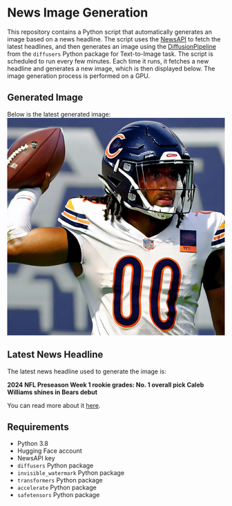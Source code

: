 # News Image Generation
This repository contains a Python script that automatically generates an image based on a news headline. The script uses the [NewsAPI](https://newsapi.org/) to fetch the latest headlines, and then generates an image using the [DiffusionPipeline](https://github.com/huggingface/diffusers) from the `diffusers` Python package for Text-to-Image task.
The script is scheduled to run every few minutes. Each time it runs, it fetches a new headline and generates a new image, which is then displayed below. The image generation process is performed on a GPU.

## Generated Image
Below is the latest generated image:
![Generated Image](image.png)

## Latest News Headline
The latest news headline used to generate the image is:

**2024 NFL Preseason Week 1 rookie grades: No. 1 overall pick Caleb Williams shines in Bears debut**

You can read more about it [here](https://news.google.com/rss/articles/CBMiuwFBVV95cUxPWEZvWVZzY0FxVmNyZThDVURfbEZOTnBLY2FsZDJuRFF6d2FxNHZuLUhyQ0NEMGJheHJtMWV3RktmcGNkX2pqUDN3b05vRlVmeElNb3NsSE43NTNZQlVjMVpQT3ozcTdTUFpscTE1bW9UOWxxT2Q5NEEyRUdFVjdPcjdTelNQRDBaX3VSb2dycGRmbklFeWJXaV9UTGd4bW0zaXNhZDBKVjRlXzBPQjNHOU1nLW9TM2xwVGJV?oc=5).

## Requirements
- Python 3.8
- Hugging Face account
- NewsAPI key
- `diffusers` Python package
- `invisible_watermark` Python package
- `transformers` Python package
- `accelerate` Python package
- `safetensors` Python package
